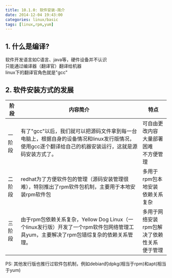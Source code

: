```yaml
---
title: 10.1.0: 软件安装-简介
date: 2014-12-04 19:43:00
categories: linux/basic
tags: [linux,rpm,yum]
---
```


## 1. 什么是编译?
软件开发语言如C语言、java等，硬件设备并不认识  
只能通过编译器（翻译官）翻译给机器  
linux下的翻译官角色就是"gcc"  

## 2. 软件安装方式的发展
阶段|内容简介|特点
---|---|---
一阶段|有了"gcc"以后，我们就可以把源码文件拿到每一台电脑上，根据自身的设备情况和linux发行版情况，使用gcc逐个翻译给自己的机器安装运行，这就是源码安装方式了。|可自由更改内容<br>大量部署困难<br>不方便管理
二阶段|redhat为了方便软件包的管理（源码安装管理很难），特别推出了rpm软件包机制，主要用于本地安装rpm软件包|多用于rpm包本地安装<br>依赖关系复杂
三阶段|由于rpm包依赖关系复杂，Yellow Dog Linux（一个linux发行版）开发了一个rpm软件包网络管理工具yum，主要解决了rpm包错综复杂的依赖关系管理。|多用于网络安装<br>rpm包解决了依赖性关系<br>便于管理
PS:
其他发行版也推行过软件包机制，例如debian的dpkg(相当于rpm)和apt(相当于yum)
